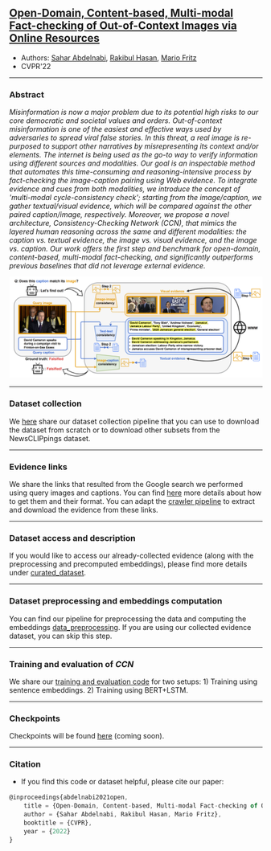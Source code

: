 ## [Open-Domain, Content-based, Multi-modal Fact-checking of Out-of-Context Images via Online Resources](https://arxiv.org/pdf/2112.00061.pdf) 

- Authors: [Sahar Abdelnabi](https://scholar.google.de/citations?user=QEiYbDYAAAAJ&hl=en), [Rakibul Hasan](https://rakib062.github.io/), [Mario Fritz](https://cispa.saarland/group/fritz/)
- CVPR'22
- - -
### Abstract ###
*Misinformation is now a major problem due to its potential high risks to our core democratic and societal values and orders. Out-of-context misinformation is one of the easiest and effective ways used by adversaries to spread viral false stories. In this threat, a real image is re-purposed to support other narratives by misrepresenting its context and/or elements. The internet is being used as the go-to way to verify information using different sources and modalities. Our goal is an inspectable method that automates this time-consuming and reasoning-intensive process by fact-checking the image-caption pairing using Web evidence. To integrate evidence and cues from both modalities, we introduce the concept of 'multi-modal cycle-consistency check'; starting from the image/caption, we gather textual/visual evidence, which will be compared against the other paired caption/image, respectively. Moreover, we propose a novel architecture, Consistency-Checking Network (CCN), that mimics the layered human reasoning across the same and different modalities: the caption vs. textual evidence, the image vs. visual evidence, and the image vs. caption. Our work offers the first step and benchmark for open-domain, content-based, multi-modal fact-checking, and significantly outperforms previous baselines that did not leverage external evidence.*

<p align="center">
<img src="https://github.com/S-Abdelnabi/OoC-multi-modal-fc/blob/gh-pages/teaser.PNG" width="850">
</p>

- - -
### Dataset collection ###
We [here](https://github.com/S-Abdelnabi/OoC-multi-modal-fc/tree/main/dataset_collection) share our dataset collection pipeline that you can use to download the dataset from scratch or to download other subsets from the NewsCLIPpings dataset.
- - -

### Evidence links ###
We share the links that resulted from the Google search we performed using query images and captions. You can find [here](https://github.com/S-Abdelnabi/OoC-multi-modal-fc/tree/main/evidence_links) more details about how to get them and their format. You can adapt the [crawler pipeline](https://github.com/S-Abdelnabi/OoC-multi-modal-fc/tree/main/dataset_collection) to extract and download the evidence from these links. 
- - -
### Dataset access and description ###
If you would like to access our already-collected evidence (along with the preprocessing and precomputed embeddings), please find more details under [curated_dataset](https://github.com/S-Abdelnabi/OoC-multi-modal-fc/tree/main/curated_dataset).
- - -
### Dataset preprocessing and embeddings computation ###
You can find our pipeline for preprocessing the data and computing the embeddings [data_preprocessing](https://github.com/S-Abdelnabi/OoC-multi-modal-fc/tree/main/data_preprocessing). If you are using our collected evidence dataset, you can skip this step. 
- - -

### Training and evaluation of *CCN*
We share our [training and evaluation code](https://github.com/S-Abdelnabi/OoC-multi-modal-fc/blob/main/training_and_evaluation) for two setups: 1) Training using sentence embeddings. 2) Training using BERT+LSTM. 
- - -
### Checkpoints 

Checkpoints will be found [here](https://drive.google.com/drive/folders/1x266t1uHutc5iZIE02hOCrVefwqZ2qfm?usp=sharing) (coming soon).
- - -
### Citation ###

- If you find this code or dataset helpful, please cite our paper:
```javascript
@inproceedings{abdelnabi2021open,
    title = {Open-Domain, Content-based, Multi-modal Fact-checking of Out-of-Context Images via Online Resources},
    author = {Sahar Abdelnabi, Rakibul Hasan, Mario Fritz},
    booktitle = {CVPR},
    year = {2022}
}
```
